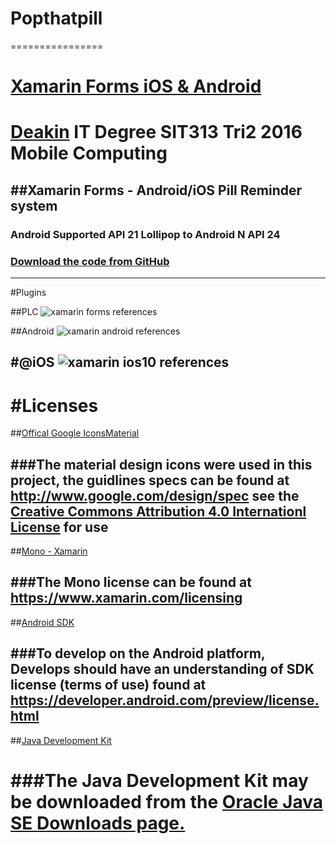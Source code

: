 # Popthatpill
================
# [Xamarin Forms iOS & Android](https://github.com/xamarin/Xamarin.Forms)

# [Deakin](http://www.deakin.edu.au/) IT Degree SIT313 Tri2 2016 Mobile Computing 

##Xamarin Forms - Android/iOS Pill Reminder system
-----------------

### Android Supported API 21 Lollipop to Android N API 24
### [Download the code from GitHub](https://github.com/Winseral/Popthatpill)

-----------------
#Plugins

##PLC
![xamarin forms references](https://cloud.githubusercontent.com/assets/12288812/18732188/8cb845c2-80a4-11e6-88b5-1b3ee0b652f8.PNG)

##Android
![xamarin android references](https://cloud.githubusercontent.com/assets/12288812/18732195/a405434c-80a4-11e6-92df-0776f97a158a.PNG)

#@iOS
![xamarin ios10 references](https://cloud.githubusercontent.com/assets/12288812/18732199/abed958c-80a4-11e6-9051-1f79953b4bc7.PNG)
--------------

#Licenses
===============
##[Offical Google IconsMaterial](http://www.google.com/design/spec/style/icons.html#icons-system-icons)

###The material design icons were used in this project, the guidlines specs can be found at http://www.google.com/design/spec see the [Creative Commons Attribution 4.0 Internationl License](http://creativecommons.org/licenses/by/4.0/) for use
--------------
##[Mono - Xamarin](https://www.xamarin.com/licensing)

###The Mono license can be found at https://www.xamarin.com/licensing
-------------
##[Android SDK](https://developer.android.com/preview/license.html)

###To develop on the Android platform, Develops should have an understanding of SDK license (terms of use) found at https://developer.android.com/preview/license.html
-------------
##[Java Development Kit](http://www.oracle.com/technetwork/java/javase/downloads/index.html)

###The Java Development Kit may be downloaded from the [Oracle Java SE Downloads page.](http://www.oracle.com/technetwork/java/javase/downloads/index.html)
===============
